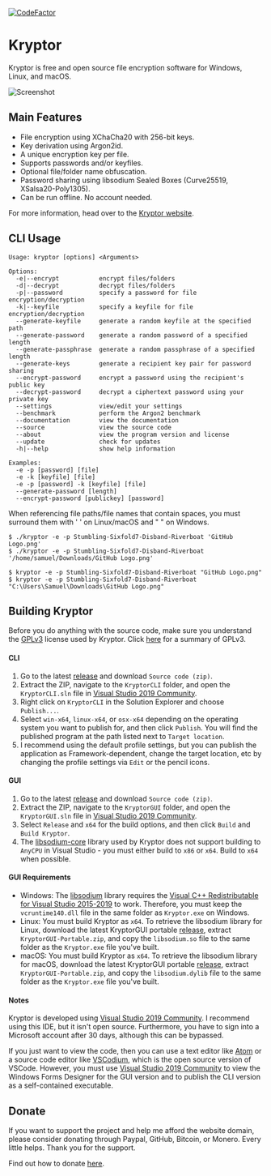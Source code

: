 [![CodeFactor](https://www.codefactor.io/repository/github/samuel-lucas6/kryptor/badge)](https://www.codefactor.io/repository/github/samuel-lucas6/kryptor)

# Kryptor

Kryptor is free and open source file encryption software for Windows, Linux, and macOS.

![Screenshot](https://kryptor.co.uk/screenshots/file-encryption.gif)

## Main Features

- File encryption using XChaCha20 with 256-bit keys.
- Key derivation using Argon2id.
- A unique encryption key per file.
- Supports passwords and/or keyfiles.
- Optional file/folder name obfuscation.
- Password sharing using libsodium Sealed Boxes (Curve25519, XSalsa20-Poly1305).
- Can be run offline. No account needed.

For more information, head over to the [Kryptor website](https://kryptor.co.uk).

## CLI Usage
```
Usage: kryptor [options] <Arguments>

Options:
  -e|--encrypt           encrypt files/folders
  -d|--decrypt           decrypt files/folders
  -p|--password          specify a password for file encryption/decryption
  -k|--keyfile           specify a keyfile for file encryption/decryption
  --generate-keyfile     generate a random keyfile at the specified path
  --generate-password    generate a random password of a specified length
  --generate-passphrase  generate a random passphrase of a specified length
  --generate-keys        generate a recipient key pair for password sharing
  --encrypt-password     encrypt a password using the recipient's public key
  --decrypt-password     decrypt a ciphertext password using your private key
  --settings             view/edit your settings
  --benchmark            perform the Argon2 benchmark
  --documentation        view the documentation
  --source               view the source code
  --about                view the program version and license
  --update               check for updates   
  -h|--help              show help information

Examples:
  -e -p [password] [file]
  -e -k [keyfile] [file]
  -e -p [password] -k [keyfile] [file]
  --generate-password [length]
  --encrypt-password [publickey] [password]
  ```
When referencing file paths/file names that contain spaces, you must surround them with ' ' on Linux/macOS and " " on Windows.
```
$ ./kryptor -e -p Stumbling-Sixfold7-Disband-Riverboat 'GitHub Logo.png'
$ ./kryptor -e -p Stumbling-Sixfold7-Disband-Riverboat '/home/samuel/Downloads/GitHub Logo.png'

$ kryptor -e -p Stumbling-Sixfold7-Disband-Riverboat "GitHub Logo.png"
$ kryptor -e -p Stumbling-Sixfold7-Disband-Riverboat "C:\Users\Samuel\Downloads\GitHub Logo.png"
```

## Building Kryptor

Before you do anything with the source code, make sure you understand the [GPLv3](https://www.gnu.org/licenses/gpl-3.0.en.html) license used by Kryptor. Click [here](https://tldrlegal.com/license/gnu-general-public-license-v3-(gpl-3)) for a summary of GPLv3.

#### CLI

1. Go to the latest [release](https://github.com/samuel-lucas6/Kryptor/releases) and download ```Source code (zip)```.
2. Extract the ZIP, navigate to the ```KryptorCLI``` folder, and open the ```KryptorCLI.sln``` file in [Visual Studio 2019 Community](https://visualstudio.microsoft.com/vs/community/).
3. Right click on ```KryptorCLI``` in the Solution Explorer and choose ```Publish...```.
4. Select ```win-x64```, ```linux-x64```, or ```osx-x64``` depending on the operating system you want to publish for, and then click ```Publish```. You will find the published program at the path listed next to ```Target location```.
5. I recommend using the default profile settings, but you can publish the application as Framework-dependent, change the target location, etc by changing the profile settings via ```Edit``` or the pencil icons.

#### GUI

1. Go to the latest [release](https://github.com/samuel-lucas6/Kryptor/releases) and download ```Source code (zip)```.
2. Extract the ZIP, navigate to the ```KryptorGUI``` folder, and open the ```KryptorGUI.sln``` file in [Visual Studio 2019 Community](https://visualstudio.microsoft.com/vs/community/).
3. Select ```Release``` and ```x64``` for the build options, and then click ```Build``` and ```Build Kryptor```.
4. The [libsodium-core](https://github.com/tabrath/libsodium-core/issues/44) library used by Kryptor does not support building to ```AnyCPU``` in Visual Studio - you must either build to ```x86``` or ```x64```. Build to ```x64``` when possible.

#### GUI Requirements

- Windows: The [libsodium](https://libsodium.org) library requires the [Visual C++ Redistributable for Visual Studio 2015-2019](https://support.microsoft.com/en-us/help/2977003/the-latest-supported-visual-c-downloads) to work. Therefore, you must keep the ```vcruntime140.dll``` file in the same folder as ```Kryptor.exe``` on Windows.
- Linux: You must build Kryptor as ```x64```. To retrieve the libsodium library for Linux, download the latest KryptorGUI portable [release](https://kryptor.co.uk/downloads.html), extract ```KryptorGUI-Portable.zip```, and copy the ```libsodium.so``` file to the same folder as the ```Kryptor.exe``` file you've built.
- macOS: You must build Kryptor as ```x64```. To retrieve the libsodium library for macOS, download the latest KryptorGUI portable [release](https://kryptor.co.uk/downloads.html), extract ```KryptorGUI-Portable.zip```, and copy the ```libsodium.dylib``` file to the same folder as the ```Kryptor.exe``` file you've built.

#### Notes

Kryptor is developed using [Visual Studio 2019 Community](https://visualstudio.microsoft.com/vs/community/). I recommend using this IDE, but it isn't open source. Furthermore, you have to sign into a Microsoft account after 30 days, although this can be bypassed.

If you just want to view the code, then you can use a text editor like [Atom](https://atom.io/) or a source code editor like [VSCodium](https://vscodium.com), which is the open source version of VSCode. However, you must use [Visual Studio 2019 Community](https://visualstudio.microsoft.com/vs/community/) to view the Windows Forms Designer for the GUI version and to publish the CLI version as a self-contained executable.

## Donate

If you want to support the project and help me afford the website domain, please consider donating through Paypal, GitHub, Bitcoin, or Monero. Every little helps. Thank you for the support.

Find out how to donate [here](https://kryptor.co.uk/donate.html).

